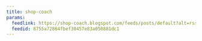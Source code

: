 ```yaml
---
title: shop-coach
params:
  feedlink: https://shop-coach.blogspot.com/feeds/posts/default?alt=rss
  feedid: 8755a72864fbef30457e83a050881dc1
---
```

